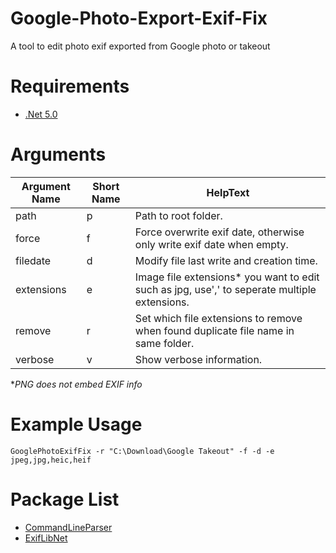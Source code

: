 # Google-Photo-Export-Exif-Fix
A tool to edit photo exif exported from Google photo or takeout

# Requirements
* [.Net 5.0](https://dotnet.microsoft.com/download/dotnet/5.0)

# Arguments
| Argument Name | Short Name | HelpText                                                                                    |
|---------------|------------|---------------------------------------------------------------------------------------------|
| path          | p          | Path to root folder.                                                                        |
| force         | f          | Force overwrite exif date, otherwise only write exif date when empty.                       |
| filedate      | d          | Modify file last write and creation time.                                                   |
| extensions    | e          | Image file extensions* you want to edit such as jpg, use',' to seperate multiple extensions. |
| remove        | r          | Set which file extensions to remove when found duplicate file name in same folder.          |
| verbose       | v          | Show verbose information.                                                                   |

**PNG does not embed EXIF info*

# Example Usage
    GooglePhotoExifFix -r "C:\Download\Google Takeout" -f -d -e jpeg,jpg,heic,heif

# Package List
* [CommandLineParser](https://github.com/commandlineparser/commandline)
* [ExifLibNet](https://github.com/oozcitak/exiflibrary)
